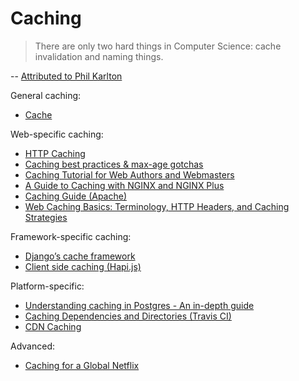 Caching
=======

> There are only two hard things in Computer Science: cache invalidation and naming things.

-- [Attributed to Phil Karlton](http://martinfowler.com/bliki/TwoHardThings.html)

General caching:
- [Cache](https://en.wikipedia.org/wiki/Cache_(computing))

Web-specific caching:
- [HTTP Caching](https://developers.google.com/web/fundamentals/performance/optimizing-content-efficiency/http-caching)
- [Caching best practices & max-age gotchas](https://jakearchibald.com/2016/caching-best-practices/)
- [Caching Tutorial for Web Authors and Webmasters](https://www.mnot.net/cache_docs/)
- [A Guide to Caching with NGINX and NGINX Plus](https://www.nginx.com/blog/nginx-caching-guide/)
- [Caching Guide (Apache)](http://httpd.apache.org/docs/2.4/caching.html)
- [Web Caching Basics: Terminology, HTTP Headers, and Caching Strategies](https://www.digitalocean.com/community/tutorials/web-caching-basics-terminology-http-headers-and-caching-strategies)

Framework-specific caching:
- [Django’s cache framework](https://docs.djangoproject.com/en/1.10/topics/cache/)
- [Client side caching (Hapi.js)](http://hapijs.com/tutorials/caching)

Platform-specific:
- [Understanding caching in Postgres - An in-depth guide](https://madusudanan.com/blog/understanding-postgres-caching-in-depth/)
- [Caching Dependencies and Directories (Travis CI)](https://docs.travis-ci.com/user/caching/)
- [CDN Caching](https://www.incapsula.com/cdn-guide/cdn-caching.html)

Advanced:
- [Caching for a Global Netflix](http://techblog.netflix.com/2016/03/caching-for-global-netflix.html)